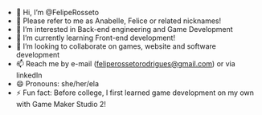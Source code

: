 - 👋 Hi, I’m @FelipeRosseto
- 👤 Please refer to me as Anabelle, Felice or related nicknames!
- 👀 I’m interested in Back-end engineering and Game Development
- 🌱 I’m currently learning Front-end development!
- 💞️ I’m looking to collaborate on games, website and software development
- 📫 Reach me by e-mail (feliperossetorodrigues@gmail.com) or via linkedIn
- 😄 Pronouns: she/her/ela
- ⚡ Fun fact: Before college, I first learned game development on my own with Game Maker Studio 2!

<!---
FelipeRosseto/FelipeRosseto is a ✨ special ✨ repository because its `README.md` (this file) appears on your GitHub profile.
You can click the Preview link to take a look at your changes.
--->
